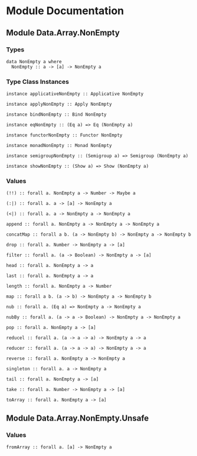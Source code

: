 # Module Documentation

## Module Data.Array.NonEmpty

### Types

    data NonEmpty a where
      NonEmpty :: a -> [a] -> NonEmpty a


### Type Class Instances

    instance applicativeNonEmpty :: Applicative NonEmpty

    instance applyNonEmpty :: Apply NonEmpty

    instance bindNonEmpty :: Bind NonEmpty

    instance eqNonEmpty :: (Eq a) => Eq (NonEmpty a)

    instance functorNonEmpty :: Functor NonEmpty

    instance monadNonEmpty :: Monad NonEmpty

    instance semigroupNonEmpty :: (Semigroup a) => Semigroup (NonEmpty a)

    instance showNonEmpty :: (Show a) => Show (NonEmpty a)


### Values

    (!!) :: forall a. NonEmpty a -> Number -> Maybe a

    (:|) :: forall a. a -> [a] -> NonEmpty a

    (<|) :: forall a. a -> NonEmpty a -> NonEmpty a

    append :: forall a. NonEmpty a -> NonEmpty a -> NonEmpty a

    concatMap :: forall a b. (a -> NonEmpty b) -> NonEmpty a -> NonEmpty b

    drop :: forall a. Number -> NonEmpty a -> [a]

    filter :: forall a. (a -> Boolean) -> NonEmpty a -> [a]

    head :: forall a. NonEmpty a -> a

    last :: forall a. NonEmpty a -> a

    length :: forall a. NonEmpty a -> Number

    map :: forall a b. (a -> b) -> NonEmpty a -> NonEmpty b

    nub :: forall a. (Eq a) => NonEmpty a -> NonEmpty a

    nubBy :: forall a. (a -> a -> Boolean) -> NonEmpty a -> NonEmpty a

    pop :: forall a. NonEmpty a -> [a]

    reducel :: forall a. (a -> a -> a) -> NonEmpty a -> a

    reducer :: forall a. (a -> a -> a) -> NonEmpty a -> a

    reverse :: forall a. NonEmpty a -> NonEmpty a

    singleton :: forall a. a -> NonEmpty a

    tail :: forall a. NonEmpty a -> [a]

    take :: forall a. Number -> NonEmpty a -> [a]

    toArray :: forall a. NonEmpty a -> [a]


## Module Data.Array.NonEmpty.Unsafe

### Values

    fromArray :: forall a. [a] -> NonEmpty a